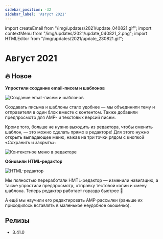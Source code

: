 ```yaml
---
sidebar_position: -32
sidebar_label: 'Август 2021'
---
```


import createEmail from "/img/updates/2021/update_040821.gif";
import contextMenu from "/img/updates/2021/update_040821_2.png";
import HTMLEditor from "/img/updates/2021/update_230821.gif";

# Август 2021

## 🔥 Новое

**Упростили создание email-писем и шаблонов**

<p align="left">
    <img src={createEmail} alt="Cоздание email-писем и шаблонов" />
</p>
Создавать письма и шаблоны стало удобнее — мы объединили тему и отправителя в один блок вместе с контентом. Также добавили предпросмотр для AMP- и текстовых версий писем.

Кроме того, больше не нужно выходить из редактора, чтобы сменить шаблон, — это можно сделать прямо в редакторе! Для этого нужно открыть выпадающее меню, нажав на три точки рядом с кнопкой «Сохранить и закрыть»:

<p align="left">
    <img src={contextMenu} alt="Контекстное меню в редакторе" />
</p>

**Обновили HTML-редактор**

<p align="left">
    <img src={HTMLEditor} alt="HTML-редактор" />
</p>
Мы полностью переработали HMTL-редактор — изменили навигацию, а также упростили предпросмотр, отправку тестовой копии и смену шаблона. Теперь редактор работает гораздо быстрее 🤩

А ещё мы научили его редактировать AMP-рассылки (раньше их приходилось вставлять в маленькое неудобное окошечко).

## Релизы

- 3.41.0
